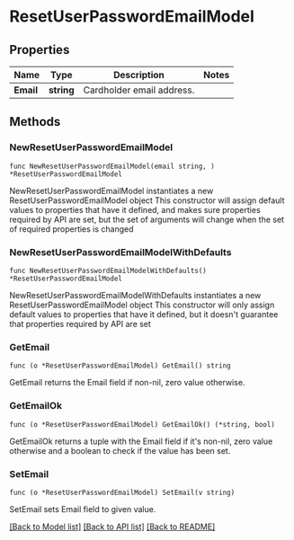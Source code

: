 # ResetUserPasswordEmailModel

## Properties

Name | Type | Description | Notes
------------ | ------------- | ------------- | -------------
**Email** | **string** | Cardholder email address. | 

## Methods

### NewResetUserPasswordEmailModel

`func NewResetUserPasswordEmailModel(email string, ) *ResetUserPasswordEmailModel`

NewResetUserPasswordEmailModel instantiates a new ResetUserPasswordEmailModel object
This constructor will assign default values to properties that have it defined,
and makes sure properties required by API are set, but the set of arguments
will change when the set of required properties is changed

### NewResetUserPasswordEmailModelWithDefaults

`func NewResetUserPasswordEmailModelWithDefaults() *ResetUserPasswordEmailModel`

NewResetUserPasswordEmailModelWithDefaults instantiates a new ResetUserPasswordEmailModel object
This constructor will only assign default values to properties that have it defined,
but it doesn't guarantee that properties required by API are set

### GetEmail

`func (o *ResetUserPasswordEmailModel) GetEmail() string`

GetEmail returns the Email field if non-nil, zero value otherwise.

### GetEmailOk

`func (o *ResetUserPasswordEmailModel) GetEmailOk() (*string, bool)`

GetEmailOk returns a tuple with the Email field if it's non-nil, zero value otherwise
and a boolean to check if the value has been set.

### SetEmail

`func (o *ResetUserPasswordEmailModel) SetEmail(v string)`

SetEmail sets Email field to given value.



[[Back to Model list]](../README.md#documentation-for-models) [[Back to API list]](../README.md#documentation-for-api-endpoints) [[Back to README]](../README.md)


